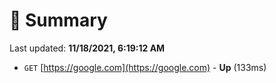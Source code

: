 # 📖 Summary
Last updated: **11/18/2021, 6:19:12 AM**

- `GET` [https://google.com](https://google.com) - **Up** (133ms)
